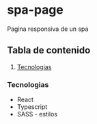 # spa-page
Pagina responsiva de un spa

## Tabla de contenido
1. [Tecnologias](#Tecnologias)
   
### Tecnologias

* React
* Typescript
* SASS - estilos
